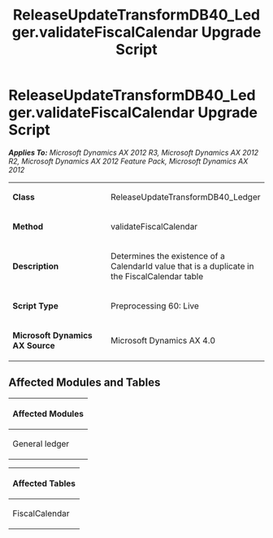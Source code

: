 ﻿---
title: ReleaseUpdateTransformDB40_Ledger.validateFiscalCalendar Upgrade Script
TOCTitle: ReleaseUpdateTransformDB40_Ledger.validateFiscalCalendar Upgrade Script
ms:assetid: 206a5602-7ffa-3046-f1d9-621b0f5aba06
ms:mtpsurl: https://msdn.microsoft.com/en-us/library/JJ684891(v=AX.60)
ms:contentKeyID: 49707093
ms.date: 05/18/2015
mtps_version: v=AX.60
---

# ReleaseUpdateTransformDB40\_Ledger.validateFiscalCalendar Upgrade Script 


_**Applies To:** Microsoft Dynamics AX 2012 R3, Microsoft Dynamics AX 2012 R2, Microsoft Dynamics AX 2012 Feature Pack, Microsoft Dynamics AX 2012_

<table>
<colgroup>
<col style="width: 50%" />
<col style="width: 50%" />
</colgroup>
<tbody>
<tr class="odd">
<td><p><strong>Class</strong></p></td>
<td><p>ReleaseUpdateTransformDB40_Ledger</p></td>
</tr>
<tr class="even">
<td><p><strong>Method</strong></p></td>
<td><p>validateFiscalCalendar</p></td>
</tr>
<tr class="odd">
<td><p><strong>Description</strong></p></td>
<td><p>Determines the existence of a CalendarId value that is a duplicate in the FiscalCalendar table</p></td>
</tr>
<tr class="even">
<td><p><strong>Script Type</strong></p></td>
<td><p>Preprocessing 60: Live</p></td>
</tr>
<tr class="odd">
<td><p><strong>Microsoft Dynamics AX Source</strong></p></td>
<td><p>Microsoft Dynamics AX 4.0</p></td>
</tr>
</tbody>
</table>


## Affected Modules and Tables

<table>
<colgroup>
<col style="width: 100%" />
</colgroup>
<thead>
<tr class="header">
<th><p>Affected Modules</p></th>
</tr>
</thead>
<tbody>
<tr class="odd">
<td><p>General ledger</p></td>
</tr>
</tbody>
</table>


<table>
<colgroup>
<col style="width: 100%" />
</colgroup>
<thead>
<tr class="header">
<th><p>Affected Tables</p></th>
</tr>
</thead>
<tbody>
<tr class="odd">
<td><p>FiscalCalendar</p></td>
</tr>
</tbody>
</table>

  


